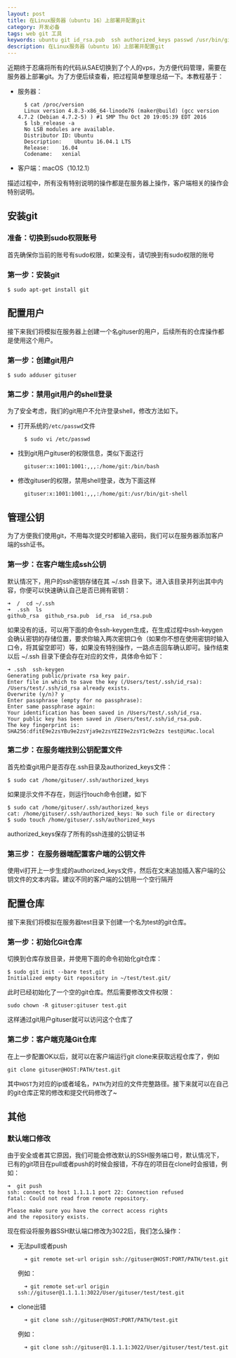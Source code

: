 ```yaml
---
layout: post
title: 在Linux服务器（ubuntu 16）上部署并配置git 
category: 开发必备
tags: web git 工具
keywords: ubuntu git id_rsa.pub  ssh authorized_keys passwd /usr/bin/git-shell 22
description: 在Linux服务器（ubuntu 16）上部署并配置git
---
```


近期终于忍痛将所有的代码从SAE切换到了个人的vps，为方便代码管理，需要在服务器上部署git。为了方便后续查看，把过程简单整理总结一下。本教程基于：

- 服务器：

		$ cat /proc/version
		Linux version 4.8.3-x86_64-linode76 (maker@build) (gcc version 4.7.2 (Debian 4.7.2-5) ) #1 SMP Thu Oct 20 19:05:39 EDT 2016
		$ lsb_release -a
		No LSB modules are available.
		Distributor ID:	Ubuntu
		Description:	Ubuntu 16.04.1 LTS
		Release:	16.04
		Codename:	xenial

- 客户端：macOS（10.12.1）

描述过程中，所有没有特别说明的操作都是在服务器上操作，客户端相关的操作会特别说明。

## 安装git

### 准备：切换到sudo权限账号

首先确保你当前的账号有sudo权限，如果没有，请切换到有sudo权限的账号

### 第一步：安装git

	$ sudo apt-get install git

## 配置用户

​接下来我们将模拟在服务器上创建一个名gituser的用户，后续所有的仓库操作都是使用这个用户。
​

### 第一步：创建git用户

	$ sudo adduser gituser
 
### 第二步：禁用git用户的shell登录

为了安全考虑，我们的git用户不允许登录shell，修改方法如下。

- 打开系统的`/etc/passwd`文件

		$ sudo vi /etc/passwd
		
- 找到git用户gituser的权限信息，类似下面这行

		gituser:x:1001:1001:,,,:/home/git:/bin/bash

- 修改gituser的权限，禁用shell登录，改为下面这样

		gituser:x:1001:1001:,,,:/home/git:/usr/bin/git-shell

## 管理公钥

为了方便我们使用git，不用每次提交时都输入密码，我们可以在服务器添加客户端的ssh证书。

### 第一步：在客户端生成ssh公钥

默认情况下，用户的ssh密钥存储在其 ~/.ssh 目录下。进入该目录并列出其中内容，你便可以快速确认自己是否已拥有密钥：
	
	➜  /  cd ~/.ssh
	➜  .ssh  ls
	github_rsa	github_rsa.pub	id_rsa	id_rsa.pub  

如果没有的话，可以用下面的命令ssh-keygen生成，在生成过程中ssh-keygen会确认密钥的存储位置，要求你输入两次密钥口令（如果你不想在使用密钥时输入口令，将其留空即可）等，如果没有特别操作，一路点击回车确认即可。操作结束以后 ~/.ssh 目录下便会存在对应的文件，具体命令如下：
	
	➜ .ssh  ssh-keygen
	Generating public/private rsa key pair.
	Enter file in which to save the key (/Users/test/.ssh/id_rsa):
	/Users/test/.ssh/id_rsa already exists.
	Overwrite (y/n)? y
	Enter passphrase (empty for no passphrase):
	Enter same passphrase again:
	Your identification has been saved in /Users/test/.ssh/id_rsa.
	Your public key has been saved in /Users/test/.ssh/id_rsa.pub.
	The key fingerprint is:
	SHA256:dfitE9e2zsYBu9e2zsYja9e2zsYEZI9e2zsY1c9e2zs test@iMac.local

### 第二步：在服务端找到公钥配置文件

首先检查git用户是否存在.ssh目录及authorized_keys文件：
	
	$ sudo cat /home/gituser/.ssh/authorized_keys
	
如果提示文件不存在，则运行touch命令创建，如下
	
	$ sudo cat /home/gituser/.ssh/authorized_keys
	cat: /home/gituser/.ssh/authorized_keys: No such file or directory
	$ sudo touch /home/gituser/.ssh/authorized_keys

authorized_keys保存了所有的ssh连接的公钥证书

### 第三步： 在服务器端配置客户端的公钥文件

使用vi打开上一步生成的authorized_keys文件，然后在文末追加插入客户端的公钥文件的文本内容。建议不同的客户端的公钥用一个空行隔开
	
## 配置仓库

接下来我们将模拟在服务器test目录下创建一个名为test的git仓库。

### 第一步：初始化Git仓库

切换到仓库存放目录，并使用下面的命令初始化git仓库：

	$ sudo git init --bare test.git
	Initialized empty Git repository in ~/test/test.git/

此时已经初始化了一个空的git仓库。然后需要修改文件权限：

	sudo chown -R gituser:gituser test.git

这样通过git用户gituser就可以访问这个仓库了

### 第二步：客户端克隆Git仓库

在上一步配置OK以后，就可以在客户端运行git clone来获取远程仓库了，例如

	git clone gituser@HOST:PATH/test.git

其中`HOST`为对应的ip或者域名，`PATH`为对应的文件完整路径。接下来就可以在自己的git仓库正常的修改和提交代码修改了~

## 其他

### 默认端口修改

由于安全或者其它原因，我们可能会修改默认的SSH服务端口号，默认情况下，已有的git项目在pull或者push的时候会报错，不存在的项目在clone时会报错，例如：

	➜  git push
	ssh: connect to host 1.1.1.1 port 22: Connection refused
	fatal: Could not read from remote repository.

	Please make sure you have the correct access rights
	and the repository exists.

现在假设将服务器SSH默认端口修改为3022后，我们怎么操作：

- 无法pull或者push
	
		➜ git remote set-url origin ssh://gituser@HOST:PORT/PATH/test.git
		
	例如：
	
		➜ git remote set-url origin ssh://gituser@1.1.1.1:3022/User/gituser/test/test.git

- clone出错

		➜ git clone ssh://gituser@HOST:PORT/PATH/test.git
	 
	 例如：
	
		➜ git clone ssh://gituser@1.1.1.1:3022/User/gituser/test/test.git
	